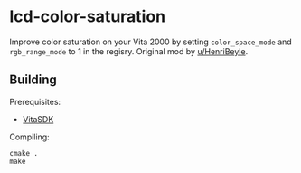 # lcd-color-saturation
Improve color saturation on your Vita 2000 by setting `color_space_mode` and `rgb_range_mode` to 1 in the regisry.
Original mod by [u/HenriBeyle](https://reddit.com/u/HenriBeyle).

## Building

Prerequisites:
- [VitaSDK](https://vitasdk.org/)

Compiling:
```
cmake .
make
```
